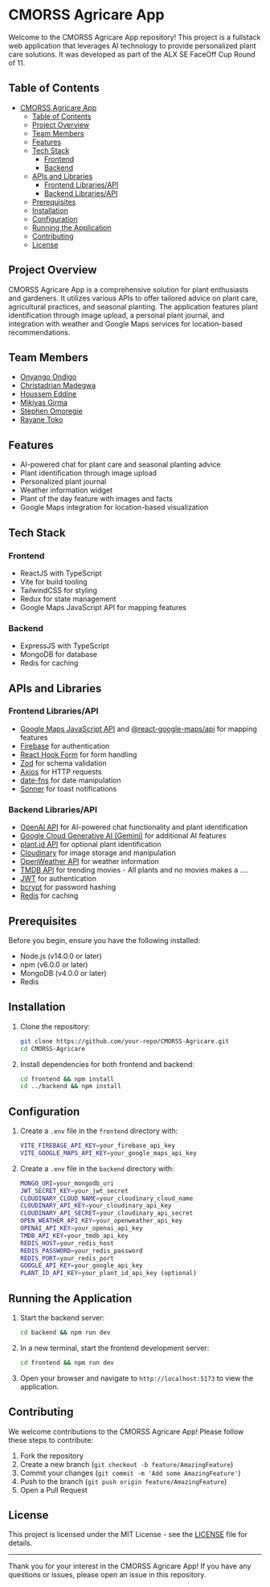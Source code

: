 # CMORSS Agricare App

Welcome to the CMORSS Agricare App repository! This project is a fullstack web application that leverages AI technology to provide personalized plant care solutions. It was developed as part of the ALX SE FaceOff Cup Round of 11.

## Table of Contents

- [CMORSS Agricare App](#cmorss-agricare-app)
  - [Table of Contents](#table-of-contents)
  - [Project Overview](#project-overview)
  - [Team Members](#team-members)
  - [Features](#features)
  - [Tech Stack](#tech-stack)
    - [Frontend](#frontend)
    - [Backend](#backend)
  - [APIs and Libraries](#apis-and-libraries)
    - [Frontend Libraries/API](#frontend-librariesapi)
    - [Backend Libraries/API](#backend-librariesapi)
  - [Prerequisites](#prerequisites)
  - [Installation](#installation)
  - [Configuration](#configuration)
  - [Running the Application](#running-the-application)
  - [Contributing](#contributing)
  - [License](#license)

## Project Overview

CMORSS Agricare App is a comprehensive solution for plant enthusiasts and gardeners. It utilizes various APIs to offer tailored advice on plant care, agricultural practices, and seasonal planting. The application features plant identification through image upload, a personal plant journal, and integration with weather and Google Maps services for location-based recommendations.

## Team Members

- [Onyango Ondigo](https://github.com/ondi20)
- [Christadrian Madegwa](https://github.com/Prish20)
- [Houssem Eddine](https://github.com/SeM2x)
- [Mikiyas Girma](https://github.com/mikiyas-girma)
- [Stephen Omoregie](https://github.com/Cre8steveDev)
- [Rayane Toko](https://github.com/RyanTk03)

## Features

- AI-powered chat for plant care and seasonal planting advice
- Plant identification through image upload
- Personalized plant journal
- Weather information widget
- Plant of the day feature with images and facts
- Google Maps integration for location-based visualization

## Tech Stack

### Frontend

- ReactJS with TypeScript
- Vite for build tooling
- TailwindCSS for styling
- Redux for state management
- Google Maps JavaScript API for mapping features

### Backend

- ExpressJS with TypeScript
- MongoDB for database
- Redis for caching

## APIs and Libraries

### Frontend Libraries/API

- [Google Maps JavaScript API](https://developers.google.com/maps/documentation/javascript/overview) and [@react-google-maps/api](https://github.com/JustFly1984/react-google-maps-api) for mapping features
- [Firebase](https://firebase.google.com/docs/reference) for authentication
- [React Hook Form](https://react-hook-form.com/) for form handling
- [Zod](https://zod.dev/) for schema validation
- [Axios](https://axios-http.com/docs/intro) for HTTP requests
- [date-fns](https://date-fns.org/) for date manipulation
- [Sonner](https://sonner.emilkowal.ski/) for toast notifications

### Backend Libraries/API

- [OpenAI API](https://openai.com/index/openai-api/) for AI-powered chat functionality and plant identification
- [Google Cloud Generative AI (Gemini)](https://ai.google.dev/gemini-api/docs) for additional AI features
- [plant.id API](https://www.kindwise.com/plant-id) for optional plant identification
- [Cloudinary](https://cloudinary.com/) for image storage and manipulation
- [OpenWeather API](https://openweathermap.org/api) for weather information
- [TMDB API](https://developer.themoviedb.org/reference/intro/getting-started) for trending movies - All plants and no movies makes a ....
- [JWT](https://jwt.io/) for authentication
- [bcrypt](https://github.com/kelektiv/node.bcrypt.js) for password hashing
- [Redis](https://redis.io/) for caching
## Prerequisites

Before you begin, ensure you have the following installed:

- Node.js (v14.0.0 or later)
- npm (v6.0.0 or later)
- MongoDB (v4.0.0 or later)
- Redis

## Installation

1. Clone the repository:

   ```bash
   git clone https://github.com/your-repo/CMORSS-Agricare.git
   cd CMORSS-Agricare
   ```

2. Install dependencies for both frontend and backend:

   ```bash
   cd frontend && npm install
   cd ../backend && npm install
   ```

## Configuration

1. Create a `.env` file in the `frontend` directory with:

   ```bash
   VITE_FIREBASE_API_KEY=your_firebase_api_key
   VITE_GOOGLE_MAPS_API_KEY=your_google_maps_api_key
   ```

2. Create a `.env` file in the `backend` directory with:

   ```bash
   MONGO_URI=your_mongodb_uri
   JWT_SECRET_KEY=your_jwt_secret
   CLOUDINARY_CLOUD_NAME=your_cloudinary_cloud_name
   CLOUDINARY_API_KEY=your_cloudinary_api_key
   CLOUDINARY_API_SECRET=your_cloudinary_api_secret
   OPEN_WEATHER_API_KEY=your_openweather_api_key
   OPENAI_API_KEY=your_openai_api_key
   TMDB_API_KEY=your_tmdb_api_key
   REDIS_HOST=your_redis_host
   REDIS_PASSWORD=your_redis_password
   REDIS_PORT=your_redis_port
   GOOGLE_API_KEY=your_google_api_key
   PLANT_ID_API_KEY=your_plant_id_api_key (optional)
   ```

## Running the Application

1. Start the backend server:

   ```bash
   cd backend && npm run dev
   ```

2. In a new terminal, start the frontend development server:

   ```bash
   cd frontend && npm run dev
   ```

3. Open your browser and navigate to `http://localhost:5173` to view the application.

## Contributing

We welcome contributions to the CMORSS Agricare App! Please follow these steps to contribute:

1. Fork the repository
2. Create a new branch (`git checkout -b feature/AmazingFeature`)
3. Commit your changes (`git commit -m 'Add some AmazingFeature'`)
4. Push to the branch (`git push origin feature/AmazingFeature`)
5. Open a Pull Request

## License

This project is licensed under the MIT License - see the [LICENSE](LICENSE) file for details.

---

Thank you for your interest in the CMORSS Agricare App! If you have any questions or issues, please open an issue in this repository.
